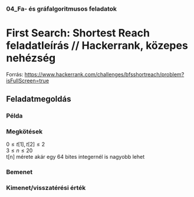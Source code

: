 
### 04_Fa- és gráfalgoritmusos feladatok

# First Search: Shortest Reach feladatleírás // Hackerrank, közepes nehézség
Forrás: https://www.hackerrank.com/challenges/bfsshortreach/problem?isFullScreen=true
## Feladatmegoldás

  
### Példa  



  

### Megkötések
$0  \leq t[1], t[2] \leq 2$  
$3  \leq n \leq 20$  
t[n] mérete akár egy 64 bites integernél is nagyobb lehet   
  
### Bemenet

  
### Kimenet/visszatérési érték

